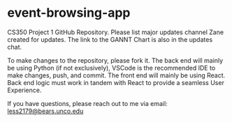 # event-browsing-app
CS350 Project 1 GitHub Repository. Please list major updates channel Zane created for updates. The link to the GANNT Chart is also in the updates chat.

To make changes to the repository, please fork it. The back end will mainly be using Python (if not exclusively), VSCode is the recommended IDE to make changes, push, and commit. The front end will mainly be using React. Back end logic must work in tandem with React to provide a seamless User Experience.

If you have questions, please reach out to me via email: less2179@bears.unco.edu
